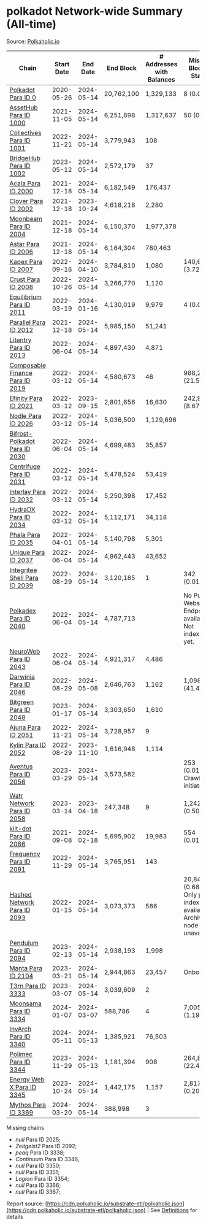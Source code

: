 # polkadot Network-wide Summary (All-time)

Source: [Polkaholic.io](https://polkaholic.io)


| Chain            | Start Date | End Date | End Block | # Addresses with Balances | Missing Blocks / Status |
| ---------------- | ---------- | ---------| --------- | ------------------------- | ----------------------- |
| [Polkadot Para ID 0](/polkadot/0-polkadot) | 2020-05-26 | 2024-05-14 | 20,762,100 |  1,329,133 | 8 (0.00%)  |
| [AssetHub Para ID 1000](/polkadot/1000-assethub) | 2021-11-05 | 2024-05-14 | 6,251,898 |  1,317,637 | 50 (0.00%)  |
| [Collectives Para ID 1001](/polkadot/1001-collectives) | 2022-11-21 | 2024-05-14 | 3,779,943 |  108 |    |
| [BridgeHub Para ID 1002](/polkadot/1002-bridgehub) | 2023-05-12 | 2024-05-14 | 2,572,179 |  37 |    |
| [Acala Para ID 2000](/polkadot/2000-acala) | 2021-12-18 | 2024-05-14 | 6,182,549 |  176,437 |    |
| [Clover Para ID 2002](/polkadot/2002-clover) | 2021-12-18 | 2023-10-24 | 4,618,218 |  2,280 |    |
| [Moonbeam Para ID 2004](/polkadot/2004-moonbeam) | 2021-12-18 | 2024-05-14 | 6,150,370 |  1,977,378 |    |
| [Astar Para ID 2006](/polkadot/2006-astar) | 2021-12-18 | 2024-05-14 | 6,164,304 |  780,463 |    |
| [Kapex Para ID 2007](/polkadot/2007-kapex) | 2022-09-16 | 2024-04-10 | 3,784,810 |  1,080 | 140,668 (3.72%)  |
| [Crust Para ID 2008](/polkadot/2008-crust) | 2022-10-26 | 2024-05-14 | 3,266,770 |  1,120 |    |
| [Equilibrium Para ID 2011](/polkadot/2011-equilibrium) | 2022-03-19 | 2024-01-16 | 4,130,019 |  9,979 | 4 (0.00%)  |
| [Parallel Para ID 2012](/polkadot/2012-parallel) | 2021-12-18 | 2024-05-14 | 5,985,150 |  51,241 |    |
| [Litentry Para ID 2013](/polkadot/2013-litentry) | 2022-06-04 | 2024-05-14 | 4,897,430 |  4,871 |    |
| [Composable Finance Para ID 2019](/polkadot/2019-composable) | 2022-03-12 | 2024-05-14 | 4,580,673 |  46 | 988,229 (21.57%)  |
| [Efinity Para ID 2021](/polkadot/2021-efinity) | 2022-03-12 | 2023-09-15 | 2,801,656 |  16,630 | 242,949 (8.67%)  |
| [Nodle Para ID 2026](/polkadot/2026-nodle) | 2022-03-12 | 2024-05-14 | 5,036,500 |  1,129,696 |    |
| [Bifrost-Polkadot Para ID 2030](/polkadot/2030-bifrost) | 2022-06-04 | 2024-05-14 | 4,699,483 |  35,857 |    |
| [Centrifuge Para ID 2031](/polkadot/2031-centrifuge) | 2022-03-12 | 2024-05-14 | 5,478,524 |  53,419 |    |
| [Interlay Para ID 2032](/polkadot/2032-interlay) | 2022-03-12 | 2024-05-14 | 5,250,398 |  17,452 |    |
| [HydraDX Para ID 2034](/polkadot/2034-hydradx) | 2022-03-12 | 2024-05-14 | 5,112,171 |  34,118 |    |
| [Phala Para ID 2035](/polkadot/2035-phala) | 2022-04-01 | 2024-05-14 | 5,140,798 |  5,301 |    |
| [Unique Para ID 2037](/polkadot/2037-unique) | 2022-06-04 | 2024-05-14 | 4,962,443 |  43,652 |    |
| [Integritee Shell Para ID 2039](/polkadot/2039-integritee) | 2022-08-29 | 2024-05-14 | 3,120,185 |  1 | 342 (0.01%)  |
| [Polkadex Para ID 2040](/polkadot/2040-polkadex) | 2022-06-04 | 2024-05-14 | 4,787,713 |   |   No Public Websocket Endpoint available: Not indexing yet. |
| [NeuroWeb Para ID 2043](/polkadot/2043-neuroweb) | 2022-06-04 | 2024-05-14 | 4,921,317 |  4,486 |    |
| [Darwinia Para ID 2046](/polkadot/2046-darwinia) | 2022-08-29 | 2024-05-08 | 2,646,763 |  1,162 | 1,098,047 (41.49%)  |
| [Bitgreen Para ID 2048](/polkadot/2048-bitgreen) | 2023-01-17 | 2024-05-14 | 3,303,650 |  1,610 |    |
| [Ajuna Para ID 2051](/polkadot/2051-ajuna) | 2022-11-21 | 2024-05-14 | 3,728,957 |  9 |    |
| [Kylin Para ID 2052](/polkadot/2052-kylin) | 2022-08-29 | 2023-11-10 | 1,616,948 |  1,114 |    |
| [Aventus Para ID 2056](/polkadot/2056-aventus) | 2023-03-29 | 2024-05-14 | 3,573,582 |   | 253 (0.01%) Crawling initiated |
| [Watr Network Para ID 2058](/polkadot/2058-watr) | 2023-03-14 | 2023-04-18 | 247,348 |  9 | 1,242 (0.50%)  |
| [kilt-dot Para ID 2086](/polkadot/2086-kilt) | 2021-09-08 | 2024-02-18 | 5,695,902 |  19,983 | 554 (0.01%)  |
| [Frequency Para ID 2091](/polkadot/2091-frequency) | 2022-11-29 | 2024-05-14 | 3,765,951 |  143 |    |
| [Hashed Network Para ID 2093](/polkadot/2093-hashed) | 2022-01-15 | 2024-05-14 | 3,073,373 |  586 | 20,845 (0.68%) Only partial index available: Archive node unavailable |
| [Pendulum Para ID 2094](/polkadot/2094-pendulum) | 2023-02-13 | 2024-05-14 | 2,938,193 |  1,998 |    |
| [Manta Para ID 2104](/polkadot/2104-manta) | 2023-03-21 | 2024-05-14 | 2,944,863 |  23,457 |   Onboarding |
| [T3rn Para ID 3333](/polkadot/3333-t3rn) | 2023-03-07 | 2024-05-14 | 3,039,609 |  2 |    |
| [Moonsama Para ID 3334](/polkadot/3334-moonsama) | 2024-01-07 | 2024-03-07 | 588,786 |  4 | 7,005 (1.19%)  |
| [InvArch Para ID 3340](/polkadot/3340-invarch) | 2024-05-11 | 2024-05-13 | 1,385,921 |  76,503 |    |
| [Polimec Para ID 3344](/polkadot/3344-polimec) | 2023-11-29 | 2024-05-13 | 1,181,394 |  908 | 264,867 (22.42%)  |
| [Energy Web X Para ID 3345](/polkadot/3345-energywebx) | 2023-10-24 | 2024-05-14 | 1,442,175 |  1,157 | 2,817 (0.20%)  |
| [Mythos Para ID 3369](/polkadot/3369-mythos) | 2024-03-20 | 2024-05-14 | 388,998 |  3 |    |

Missing chains


* *null* Para ID 2025; 
* *Zeitgeist2* Para ID 2092; 
* *peaq* Para ID 3338; 
* *Continuum* Para ID 3346; 
* *null* Para ID 3350; 
* *null* Para ID 3351; 
* *Logion* Para ID 3354; 
* *null* Para ID 3366; 
* *null* Para ID 3367; 

Report source: [https://cdn.polkaholic.io/substrate-etl/polkaholic.json](https://cdn.polkaholic.io/substrate-etl/polkaholic.json) | See [Definitions](/DEFINITIONS.md) for details
